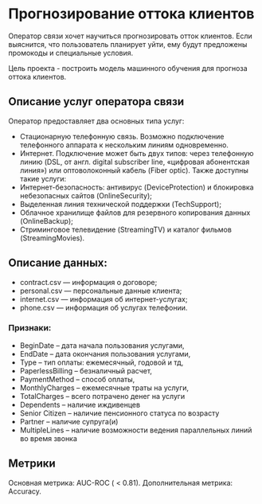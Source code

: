 # Прогнозирование оттока клиентов

Оператор связи хочет научиться прогнозировать отток клиентов. 
Если выяснится, что пользователь планирует уйти, ему будут предложены промокоды и специальные условия. 

Цель проекта - построить модель машинного обучения для прогноза оттока клиентов.


## Описание услуг оператора связи
Оператор предоставляет два основных типа услуг:
- Стационарную телефонную связь. Возможно подключение телефонного аппарата к нескольким линиям одновременно.
- Интернет. Подключение может быть двух типов: через телефонную линию (DSL, от англ. digital subscriber line, «цифровая абонентская линия») или оптоволоконный кабель (Fiber optic).
Также доступны такие услуги:
- Интернет-безопасность: антивирус (DeviceProtection) и блокировка небезопасных сайтов (OnlineSecurity);
- Выделенная линия технической поддержки (TechSupport);
- Облачное хранилище файлов для резервного копирования данных (OnlineBackup);
- Стриминговое телевидение (StreamingTV) и каталог фильмов (StreamingMovies).


## Описание данных:

- contract.csv — информация о договоре;
- personal.csv — персональные данные клиента;
- internet.csv — информация об интернет-услугах;
- phone.csv — информация об услугах телефонии.

### Признаки:
- BeginDate – дата начала пользования услугами, 
- EndDate – дата окончания пользования услугами, 
- Type – тип оплаты: ежемесячный, годовой и тд, 
- PaperlessBilling – безналичный расчет, 
- PaymentMethod – способ оплаты, 
- MonthlyCharges – ежемесячные траты на услуги, 
- TotalCharges – всего потрачено денег на услуги
- Dependents – наличие иждивенцев
- Senior Citizen – наличие пенсионного статуса по возрасту
- Partner – наличие супруга(и)
- MultipleLines – наличие возможности ведения параллельных линий во время звонка

## Метрики
Основная метрика: AUC-ROC ( < 0.81). 
Дополнительная метрика: Accuracy.
